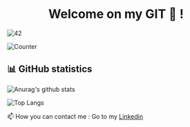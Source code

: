 <h1 align="center">Welcome on my GIT 👋 !</h1>

![42](https://badgen.net/badge/Born2Code/abeaugra/green?cache=86400&icon=https://meta.intra.42.fr/assets/42_logo-7dfc9110a5319a308863b96bda33cea995046d1731cebb735e41b16255106c12.svg) 

![Counter](https://komarev.com/ghpvc/?username=axelbgds&color=green)

<html lang="en">

<head>
  <meta charset="utf-8">
  <meta name="viewport" content="width=device-width, initial-scale=1">
  <link href="https://cdn.jsdelivr.net/npm/bootstrap@5.1.0/dist/css/bootstrap.min.css" rel="stylesheet" integrity="sha384-KyZXEAg3QhqLMpG8r+8fhAXLRk2vvoC2f3B09zVXn8CA5QIVfZOJ3BCsw2P0p/We" crossorigin="anonymous"> 
</head>

</html>

## 📊 GitHub statistics

![Anurag's github stats](https://github-readme-stats.vercel.app/api?username=axelbgds)

![Top Langs](https://github-readme-stats.vercel.app/api/top-langs/?username=axelbgds)

📫 How you can contact me : Go to my <a href="https://www.linkedin.com/in/axelbgd/">Linkedin</a>
